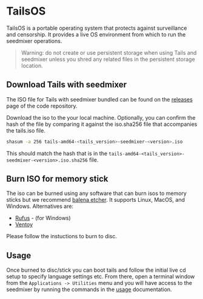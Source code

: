 # TailsOS

TailsOS is a portable operating system that protects against surveillance and censorship. It provides a live OS environment from which to run the seedmixer operations.

> Warning: do not create or use persistent storage when using Tails and seedmixer unless you shred any related files in the persistent storage location.

## Download Tails with seedmixer

The ISO file for Tails with seedmixer bundled can be found on the [releases](https://github.com/glottologist/seedmixer/releases) page of the code repository.

Download the iso to the your local machine. Optionally, you can confirm the hash of the file by comparing it against the iso.sha256 file that accompanies the tails.iso file.

```bash
shasum -a 256 tails-amd64-<tails_version>-seedmixer-<version>.iso
```

This should match the hash that is in the `tails-amd64-<tails_version>-seedmixer-<version>.iso.sha256` file.

## Burn ISO for memory stick

The iso can be burned using any software that can burn isos to memory sticks but we recommend [balena etcher](https://etcher.balena.io/). It supports Linux, MacOS, and Windows. Alternatives are:

- [Rufus](https://rufus.ie/en/) - (for Windows)
- [Ventoy](https://www.ventoy.net/en/index.html)

Please follow the instuctions to burn to disc.

## Usage

Once burned to disc/stick you can boot tails and follow the initial live cd setup to specify language settings etc. From there, open a terminal window from the `Applications -> Utilities` menu and you will have access to the seedmixer by running the commands in the [usage](../usage/usage.md) documentation.
